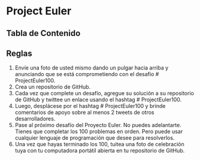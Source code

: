 # Project Euler

## Tabla de Contenido

## Reglas

1. Envíe una foto de usted mismo dando un pulgar hacia arriba y anunciando que se está comprometiendo con el desafío # ProjectEuler100.
2. Crea un repositorio de GitHub.
3. Cada vez que complete un desafío, agregue su solución a su repositorio de GitHub y twittee un enlace usando el hashtag # ProjectEuler100.
4. Luego, desplácese por el hashtag # ProjectEuler100 y brinde comentarios de apoyo sobre al menos 2 tweets de otros desarrolladores.
5. Pase al próximo desafío del Proyecto Euler. No puedes adelantarte. Tienes que completar los 100 problemas en orden. Pero puede usar cualquier lenguaje de programación que desee para resolverlos.
6. Una vez que hayas terminado los 100, tuitea una foto de celebración tuya con tu computadora portátil abierta en tu repositorio de GitHub.
